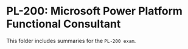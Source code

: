 # PL-200: Microsoft Power Platform Functional Consultant

This folder includes summaries for the `PL-200 exam`.
